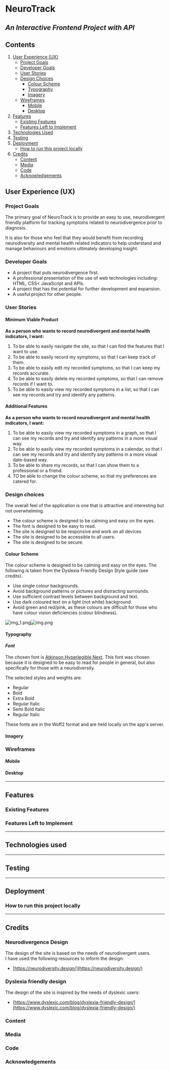 # NeuroTrack
## ***An Interactive Frontend Project with API***
## Contents
1. [User Experience (UX)](#user-experience-ux)
    - [Project Goals](#project-goals)
    - [Developer Goals](#developer-goals)
    - [User Stories](#user-stories)
    - [Design Choices](#design-choices)
      - [Colour Scheme](#colour-scheme)
      - [Typography](#typography)
      - [Imagery](#imagery) 
    - [Wireframes](#wireframes)
      - [Mobile](#mobile)
      - [Desktop](#desktop)
2. [Features](#features)
    - [Existing Features](#existing-features)
    - [Features Left to Implement](#features-left-to-implement)
3. [Technologies Used](#technologies-used)
4. [Testing](#testing)
5. [Deployment](#deployment)
    - [How to run this project locally](#how-to-run-this-project-locally)
6. [Credits](#credits)
    - [Content](#content)
    - [Media](#media)
    - [Code](#code)
    - [Acknowledgements](#acknowledgements)

## User Experience (UX)
### Project Goals
The primary goal of NeuroTrack is to provide an easy to use,
neurodivergent friendly platform for tracking symptoms related to neurodivergence
prior to diagnosis.

It is also for those who feel that they would benefit
from recording neurodiversity and mental health related
indicators to help understand and manage behaviours and emotions
ultimately developing insight.

### Developer Goals
- A project that puts neurodivergence first.
- A professional presentation of the use of web technologies including: HTML, CSS< JavaScript and APIs.
- A project that has the potential for further development and expansion.
- A useful project for other people.

### User Stories
#### Minimum Viable Product
**As a person who wants to record neurodivergent and mental health indicators, I want:**
1. To be able to easily navigate the site, so that I can find the features that I want to use.
2. To be able to easily record my symptoms, so that I can keep track of them.
3. To be able to easily edit my recorded symptoms, so that I can keep my records accurate.
4. To be able to easily delete my recorded symptoms, so that I can remove records if I want to.
5. To be able to easily view my recorded symptoms in a list, so that I can see my records and try and identify any patterns.
#### Additional Features
**As a person who wants to record neurodivergent and mental health indicators, I want:**
1. To be able to easily view my recorded symptoms in a graph, so that I can see my records and try and identify any patterns in a more visual way.
2. To be able to easily view my recorded symptoms in a calendar, so that I can see my records and try and identify any patterns in a more visual date-based way.
3. To be able to share my records, so that I can show them to a professional or a friend.
4. TO be able to change the colour scheme, so that my preferences are catered for.

### Design choices
The overall feel of the application is one that is attractive and interesting but not overwhelming.
- The colour scheme is designed to be calming and easy on the eyes.
- The font is designed to be easy to read.
- The site is designed to be responsive and work on all devices
- The site is designed to be accessible to all users.
- The site is designed to be secure.
#### Colour Scheme
The colour scheme is designed to be calming and easy on the eyes. The following is taken from the Dyslexia Friendly Design Style guide (see credits).
- Use single colour backgrounds.
- Avoid background patterns or pictures and distracting surrounds.
- Use sufficient contrast levels between background and text.
- Use dark coloured text on a light (not white) background.
- Avoid green and red/pink, as these colours are difficult for those who have colour vision deficiencies (colour blindness).

![img_1.png](img_1.png)![img.png](img.png)

#### Typography
#### ***Font***
The chosen font is [Atkinson Hyperlegible Next](https://www.brailleinstitute.org/freefont/).
This font was chosen because it is designed to be easy to read for people in general, but also specifically for those 
with a neurodiversity.

The selected styles and weights are:
- Regular
- Bold
- Extra Bold
- Regular Italic
- Semi Bold Italic
- Regular Italic 

These fonts are in the Woff2 format and are held locally on the app's server.
#### Imagery

### Wireframes
#### Mobile
#### Desktop

---
## Features
### Existing Features
### Features Left to Implement

---
## Technologies used


---
## Testing


---
## Deployment
### How to run this project locally

---
## Credits
### Neurodivergence Design
The design of the site is based on the needs of neurodivergent users. <br>
I have used the following resources to inform the design:
- [https://neurodiversity.design/](https://neurodiversity.design/)

### Dyslexia friendly design
The design of the site is inspired by the needs of dyslexic users:
- [https://www.dyslexic.com/blog/dyslexia-friendly-design/](https://www.dyslexic.com/blog/dyslexia-friendly-design/)


### Content
### Media
### Code
### Acknowledgements
